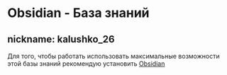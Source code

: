 # Obsidian - База знаний 

## nickname: kalushko_26

Для того, чтобы работать использовать максимальные возможности этой базы знаний рекомендую установить <a href='https://obsidian.md/'>Obsidian</a>

